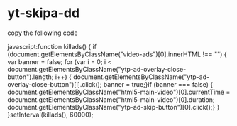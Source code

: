 # yt-skipa-dd


copy the following code

javascript:function killads() {  if (document.getElementsByClassName("video-ads")[0].innerHTML !== "") {    var banner = false;    for (var i = 0; i < document.getElementsByClassName("ytp-ad-overlay-close-button").length; i++) {  document.getElementsByClassName("ytp-ad-overlay-close-button")[i].click();  banner = true;}if (banner === false) {  document.getElementsByClassName("html5-main-video")[0].currentTime = document.getElementsByClassName("html5-main-video")[0].duration;      document.getElementsByClassName("ytp-ad-skip-button")[0].click();}  }    }setInterval(killads(), 60000);

